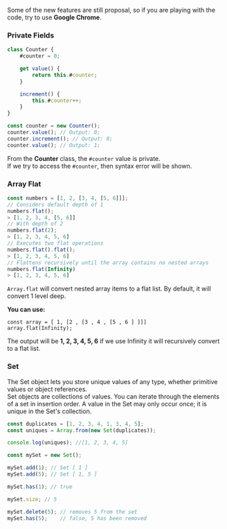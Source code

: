 Some of the new features are still proposal, so if you are playing with the code, try to use **Google Chrome**.

### Private Fields

```js
class Counter {
    #counter = 0;

    get value() {
        return this.#counter;
    }

    increment() {
        this.#counter++;
    }
}

const counter = new Counter();
counter.value(); // Output: 0;
counter.increment(); // Output: 0;
counter.value(); // Output: 1;
```

From the **Counter** class, the `#counter` value is private.\
If we try to access the `#counter`, then syntax error will be shown.

### Array Flat

```js
const numbers = [1, 2, [3, 4, [5, 6]]];
// Considers default depth of 1
numbers.flat();
> [1, 2, 3, 4, [5, 6]]
// With depth of 2
numbers.flat(2);
> [1, 2, 3, 4, 5, 6]
// Executes two flat operations
numbers.flat().flat();
> [1, 2, 3, 4, 5, 6]
// Flattens recursively until the array contains no nested arrays
numbers.flat(Infinity)
> [1, 2, 3, 4, 5, 6]
```

`Array.flat` will convert nested array items to a flat list.
By default, it will convert 1 level deep.

**You can use:**

`const array = [ 1, [2 , [3 , 4 , [5 , 6 ] ]]]`\
`array.flat(Infinity);`

The output will be **1, 2, 3, 4, 5, 6** if we use Infinity it will recursively convert to a flat list.

### Set

The Set object lets you store unique values of any type, whether primitive values or object references.\
Set objects are collections of values. You can iterate through the elements of a set in insertion order.
A value in the Set may only occur once; it is unique in the Set's collection.

```js
const duplicates = [1, 2, 3, 4, 1, 3, 4, 5];
const uniques = Array.from(new Set(duplicates));

console.log(uniques); //[1, 2, 3, 4, 5]

const mySet = new Set();

mySet.add(1); // Set [ 1 ]
mySet.add(5); // Set [ 1, 5 ]

mySet.has(1); // true

mySet.size; // 5

mySet.delete(5); // removes 5 from the set
mySet.has(5);    // false, 5 has been removed
```
